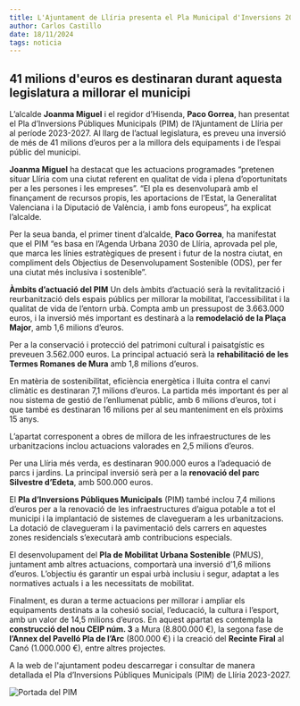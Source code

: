 ```yaml
---
title: L'Ajuntament de Llíria presenta el Pla Municipal d'Inversions 2023-2027
author: Carlos Castillo
date: 18/11/2024
tags: noticia
---
```


## 41 milions d'euros es destinaran durant aquesta legislatura a millorar el municipi

L’alcalde **Joanma Miguel** i el regidor d’Hisenda, **Paco Gorrea**, han presentat el Pla d’Inversions Públiques Municipals (PIM) de l’Ajuntament de Llíria per al període 2023-2027. Al llarg de l’actual legislatura, es preveu una inversió de més de 41 milions d’euros per a la millora dels equipaments i de l’espai públic del municipi.

**Joanma Miguel** ha destacat que les actuacions programades “pretenen situar Llíria com una ciutat referent en qualitat de vida i plena d’oportunitats per a les persones i les empreses”. “El pla es desenvoluparà amb el finançament de recursos propis, les aportacions de l’Estat, la Generalitat Valenciana i la Diputació de València, i amb fons europeus”, ha explicat l’alcalde.

Per la seua banda, el primer tinent d’alcalde, **Paco Gorrea**, ha manifestat que el PIM “es basa en l’Agenda Urbana 2030 de Llíria, aprovada pel ple, que marca les línies estratègiques de present i futur de la nostra ciutat, en compliment dels Objectius de Desenvolupament Sostenible (ODS), per fer una ciutat més inclusiva i sostenible”.

**Àmbits d’actuació del PIM**
Un dels àmbits d’actuació serà la revitalització i reurbanització dels espais públics per millorar la mobilitat, l’accessibilitat i la qualitat de vida de l’entorn urbà. Compta amb un pressupost de 3.663.000 euros, i la inversió més important es destinarà a la **remodelació de la Plaça Major**, amb 1,6 milions d’euros.

Per a la conservació i protecció del patrimoni cultural i paisatgístic es preveuen 3.562.000 euros. La principal actuació serà la **rehabilitació de les Termes Romanes de Mura** amb 1,8 milions d’euros.

En matèria de sostenibilitat, eficiència energètica i lluita contra el canvi climàtic es destinaran 7,1 milions d’euros. La partida més important és per al nou sistema de gestió de l’enllumenat públic, amb 6 milions d’euros, tot i que també es destinaran 16 milions per al seu manteniment en els pròxims 15 anys.

L’apartat corresponent a obres de millora de les infraestructures de les urbanitzacions inclou actuacions valorades en 2,5 milions d’euros.

Per una Llíria més verda, es destinaran 900.000 euros a l’adequació de parcs i jardins. La principal inversió serà per a la **renovació del parc Silvestre d’Edeta**, amb 500.000 euros.

El **Pla d’Inversions Públiques Municipals** (PIM) també inclou 7,4 milions d’euros per a la renovació de les infraestructures d’aigua potable a tot el municipi i la implantació de sistemes de clavegueram a les urbanitzacions. La dotació de clavegueram i la pavimentació dels carrers en aquestes zones residencials s’executarà amb contribucions especials.

El desenvolupament del **Pla de Mobilitat Urbana Sostenible** (PMUS), juntament amb altres actuacions, comportarà una inversió d’1,6 milions d’euros. L’objectiu és garantir un espai urbà inclusiu i segur, adaptat a les normatives actuals i a les necessitats de mobilitat.

Finalment, es duran a terme actuacions per millorar i ampliar els equipaments destinats a la cohesió social, l’educació, la cultura i l’esport, amb un valor de 14,5 milions d’euros. En aquest apartat es contempla la **construcció del nou CEIP núm. 3** a Mura (8.800.000 €), la segona fase de **l’Annex del Pavelló Pla de l’Arc** (800.000 €) i la creació del **Recinte Firal** al Canó (1.000.000 €), entre altres projectes.

A la web de l'ajuntament podeu descarregar i consultar de manera detallada el Pla d’Inversions Públiques Municipals (PIM) de Llíria 2023-2027.


![Portada del PIM](/assets/continguts/recursos/20241118-PIM-lliria.jpg "portada del pla d'inversions")